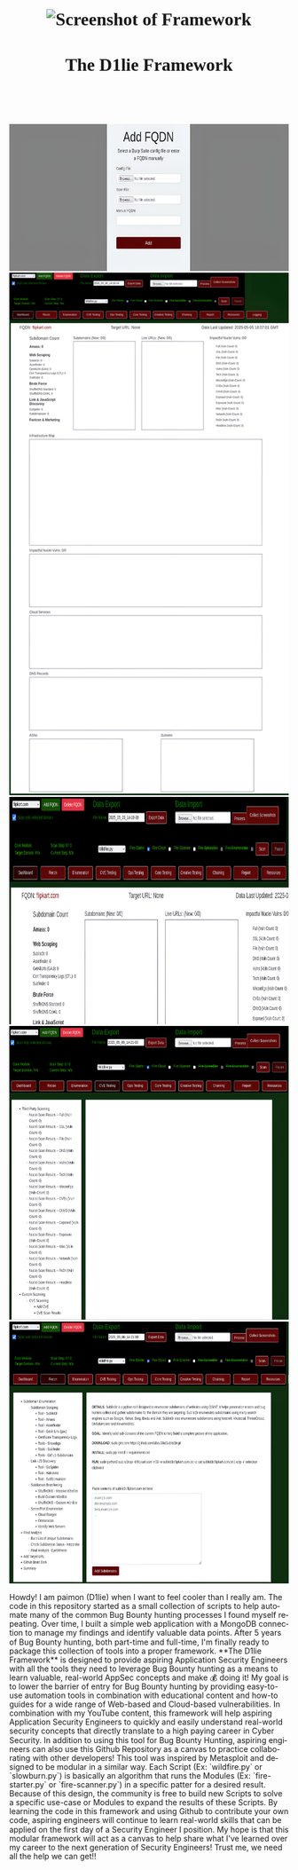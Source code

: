 <!DOCTYPE html>
<html>
<head>
	<meta http-equiv="content-type" content="text/html; charset=utf-8"/>
	<title></title>
	<meta name="generator" content="LibreOffice 25.2.2.2 (Linux)"/>
	<meta name="created" content="00:00:00"/>
	<meta name="changed" content="2025-05-07T23:40:20.085393425"/>
	<style type="text/css">
		@page { size: 8.27in 11.69in; margin-left: 0.79in; margin-right: 0.39in; margin-top: 0.39in; margin-bottom: 0.39in }
		p { margin-bottom: 0.1in; line-height: 115%; background: transparent }
		h1 { margin-bottom: 0.08in; background: transparent; page-break-after: avoid }
		h1.western { font-family: "Liberation Serif", serif; font-size: 24pt; font-weight: bold }
		h1.cjk { font-family: "Noto Serif CJK SC"; font-size: 24pt; font-weight: bold }
		h1.ctl { font-size: 24pt; font-family: "FreeSans"; font-weight: bold }
		a:link { color: #000080; text-decoration: underline }
		a:visited { color: #800000; text-decoration: underline }
	</style>
</head>
<body lang="en-US" link="#000080" vlink="#800000" dir="ltr"><h1 class="western" align="center">
<img src="logo.png" name="Image1" alt="Screenshot of Framework" width="507" height="507" border="0"/>

</h1>
<h1 class="western" align="center">The D1lie Framework <br/>
<br/>
<br/>

</h1>
<p align="center"><img src="Add_FQDN.png" name="Image2" alt="Screenshot of Framework" align="bottom" width="669" height="265" border="0"/>

<img src="Dashboard_full.png" name="Image3" alt="Screenshot of Framework" align="bottom" width="575" height="942" border="0"/>

<img src="Dashboard.png" name="Image4" alt="Screenshot of Framework" align="bottom" width="688" height="410" border="0"/>

<img src="CVE_Testing.png" name="Image5" alt="Screenshot of Framework" width="665" height="530" border="0"/>

<img src="Recon.png" name="Image6" alt="Screenshot of Framework" width="656" height="472" border="0"/>

</p>
<p>Howdy! I am paimon (D1lie) when I want to feel cooler than I
really am. The code in this repository started as a small collection
of scripts to help automate many of the common Bug Bounty hunting
processes I found myself repeating. Over time, I built a simple web
application with a MongoDB connection to manage my findings and
identify valuable data points. After 5 years of Bug Bounty hunting,
both part-time and full-time, I'm finally ready to package this
collection of tools into a proper framework. **The D1lie Framework**
is designed to provide aspiring Application Security Engineers with
all the tools they need to leverage Bug Bounty hunting as a means to
learn valuable, real-world AppSec concepts and make 💰 doing it! My
goal is to lower the barrier of entry for Bug Bounty hunting by
providing easy-to-use automation tools in combination with
educational content and how-to guides for a wide range of Web-based
and Cloud-based vulnerabilities. In combination with my YouTube
content, this framework will help aspiring Application Security
Engineers to quickly and easily understand real-world security
concepts that directly translate to a high paying career in Cyber
Security. In addition to using this tool for Bug Bounty Hunting,
aspiring engineers can also use this Github Repository as a canvas to
practice collaborating with other developers! This tool was inspired
by Metasploit and designed to be modular in a similar way. Each
Script (Ex: `wildfire.py` or `slowburn.py`) is basically an algorithm
that runs the Modules (Ex: `fire-starter.py` or `fire-scanner.py`) in
a specific patter for a desired result. Because of this design, the
community is free to build new Scripts to solve a specific use-case
or Modules to expand the results of these Scripts. By learning the
code in this framework and using Github to contribute your own code,
aspiring engineers will continue to learn real-world skills that can
be applied on the first day of a Security Engineer I position. My
hope is that this modular framework will act as a canvas to help
share what I've learned over my career to the next generation of
Security Engineers! Trust me, we need all the help we can get!! 
</p>
</body>
</html>